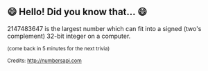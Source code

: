 ## 😄 Hello! Did you know that... 😄
2147483647 is the largest number which can fit into a signed (two's complement) 32-bit integer on a computer.

<sup>(come back in 5 minutes for the next trivia)</sup>


<sup>Credits: http://numbersapi.com</sup>
